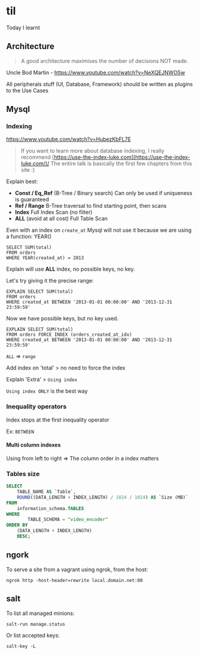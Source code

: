 # til

Today I learnt

## Architecture

> A good architecture maximises the number of decisions NOT made.

Uncle Bod Martin - https://www.youtube.com/watch?v=NeXQEJNWO5w

All peripherals stuff (UI, Database, Framework) should be written as plugins to the Use Cases

## Mysql

### Indexing

https://www.youtube.com/watch?v=HubezKbFL7E

>  If you want to learn more about database indexing, I really recommend [https://use-the-index-luke.com](https://use-the-index-luke.com/)/ The entire talk is basically the first few chapters from this site :)

Explain best:

- **Const / Eq_Ref** (B-Tree / Binary search) Can only be used if uniqueness is guaranteed
- **Ref / Range** B-Tree traversal to find starting point, then scans
- **Index** Full Index Scan (no filter)
- **ALL** (avoid at all cost) Full Table Scan

Even with an index on `create_at` Mysql will not use it because we are using a function: YEAR()

```mysql
SELECT SUM(total)
FROM orders
WHERE YEAR(created_at) = 2013
```

Explain will use **ALL** index, no possible keys, no key.

Let's try giving it the precise range:

```mysql
EXPLAIN SELECT SUM(total)
FROM orders
WHERE created_at BETWEEN '2013-01-01 00:00:00' AND '2013-12-31 23:59:59'
```

Now we have possible keys, but no key used.

```mysql
EXPLAIN SELECT SUM(total)
FROM orders FORCE INDEX (orders_created_at_idx)
WHERE created_at BETWEEN '2013-01-01 00:00:00' AND '2013-12-31 23:59:59'
```

`ALL` => `range`

Add index on 'total' > no need to force the index

Explain 'Extra' > `Using index`

`Using index ONLY` is the best way

### Inequality operators

Index stops at the first inequality operator

Ex: `BETWEEN`


#### Multi column indexes

Using from left to right => The column order in a index matters


### Tables size

```sql
SELECT
    TABLE_NAME AS `Table`,
    ROUND((DATA_LENGTH + INDEX_LENGTH) / 1024 / 1024) AS `Size (MB)`
FROM
    information_schema.TABLES
WHERE
        TABLE_SCHEMA = "video_encoder"
ORDER BY
    (DATA_LENGTH + INDEX_LENGTH)
    DESC;
```

## ngork

To serve a site from a vagrant using ngrok, from the host:
```
ngrok http -host-header=rewrite local.domain.net:80
```

## salt

To list all managed minions:
```
salt-run manage.status
```

Or list accepted keys:
```
salt-key -L
```
